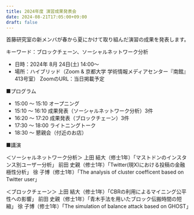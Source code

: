 ```yaml
---
title: 2024年度 演習成果発表会
date: 2024-08-21T17:05:00+09:00
draft: false
---
```

首藤研究室の新メンバが春から夏にかけて取り組んだ演習の成果を発表します。

キーワード：ブロックチェーン、ソーシャルネットワーク分析

- 日時：2024年 8月 24日(土) 14:00～
- 場所：ハイブリッド（Zoom & 京都大学 学術情報メディアセンター『南館』413号室）
    ZoomのURL：当日掲載予定

■プログラム
- 15:00 ～ 15:10 オープニング
- 15:10 ～ 16:10 成果発表（ソーシャルネットワーク分析）3件
- 16:20 ～ 17:20 成果発表（ブロックチェーン）3件
- 17:30 ～ 18:00 ライトニングトーク
- 18:30 ～ 懇親会（付近のお店）

■講演

＜ソーシャルネットワーク分析＞
上田 結大（修士1年）「マストドンのインスタンス別ユーザー分析」
前田 史親（修士1年）「Twitter(現X)における投稿の金融極性分析」
徐 子博（修士1年）「The analysis of cluster coefficent based on Twitter user」


＜ブロックチェーン＞
上田 結大（修士1年）「CBRの利用によるマイニング公平性への影響」
前田 史親（修士1年）「青木手法を用いたブロック伝搬時間の短縮」
徐 子博（修士1年）「The simulation of balance attack based on GHOST」
